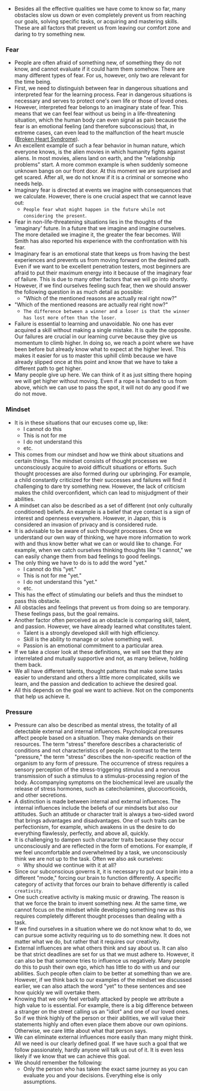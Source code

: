 - Besides all the effective qualities we have come to know so far, many obstacles slow us down or even completely prevent us from reaching our goals, solving specific tasks, or acquiring and mastering skills. These are all factors that prevent us from leaving our comfort zone and daring to try something new.


### Fear
- People are often afraid of something new, of something they do not know, and cannot evaluate if it could harm them somehow. There are many different types of fear. For us, however, only two are relevant for the time being. 
- First, we need to distinguish between fear in dangerous situations and interpreted fear for the learning process. Fear in dangerous situations is necessary and serves to protect one's own life or those of loved ones. 
- However, interpreted fear belongs to an imaginary state of fear. This means that we can feel fear without us being in a life-threatening situation, which the human body can even signal as pain because the fear is an emotional feeling (and therefore subconscious) that, in extreme cases, can even lead to the malfunction of the heart muscle ([Broken Heart Syndrome](https://en.wikipedia.org/wiki/Takotsubo_cardiomyopathy)).
- An excellent example of such a fear behavior in human nature, which everyone knows, is the alien movies in which humanity fights against aliens. In most movies, aliens land on earth, and the "relationship problems" start. A more common example is when suddenly someone unknown bangs on our front door. At this moment we are surprised and get scared. After all, we do not know if it is a criminal or someone who needs help.
- Imaginary fear is directed at events we imagine with consequences that we calculate. However, there is one crucial aspect that we cannot leave out:
	- `People fear what might happen in the future while not considering the present`.
- Fear in non-life-threatening situations lies in the thoughts of the 'imaginary' future. In a future that we imagine and imagine ourselves. The more detailed we imagine it, the greater the fear becomes. Will Smith has also reported his experience with the confrontation with his fear.
- Imaginary fear is an emotional state that keeps us from having the best experiences and prevents us from moving forward on the desired path. Even if we want to be excellent penetration testers, most beginners are afraid to put their maximum energy into it because of the imaginary fear of failure. This is due to many other factors that we will go into shortly.
- However, if we find ourselves feeling such fear, then we should answer the following question in as much detail as possible:
	- "Which of the mentioned reasons are actually real right now?"
- "Which of the mentioned reasons are actually real right now?"
	- `The difference between a winner and a loser is that the winner has lost more often than the loser`.
- Failure is essential to learning and unavoidable. No one has ever acquired a skill without making a single mistake. It is quite the opposite. Our failures are crucial in our learning curve because they give us momentum to climb higher. In doing so, we reach a point where we have been before but already know what to expect at the higher level. This makes it easier for us to master this uphill climb because we have already slipped once at this point and know that we have to take a different path to get higher.
- Many people give up here. We can think of it as just sitting there hoping we will get higher without moving. Even if a rope is handed to us from above, which we can use to pass the spot, it will not do any good if we do not move.


### Mindset
- It is in these situations that our excuses come up, like:
	- I cannot do this
	- This is not for me
	- I do not understand this
	- etc.
- This comes from our mindset and how we think about situations and certain things. The mindset consists of thought processes we unconsciously acquire to avoid difficult situations or efforts. Such thought processes are also formed during our upbringing. For example, a child constantly criticized for their successes and failures will find it challenging to dare try something new. However, the lack of criticism makes the child overconfident, which can lead to misjudgment of their abilities.
- A mindset can also be described as a set of different (not only culturally conditioned) beliefs. An example is a belief that eye contact is a sign of interest and openness everywhere. However, in Japan, this is considered an invasion of privacy and is considered rude.
- It is advisable to be aware of such thought processes. Once we understand our own way of thinking, we have more information to work with and thus know better what we can or would like to change. For example, when we catch ourselves thinking thoughts like "I cannot," we can easily change them from bad feelings to good feelings.
- The only thing we have to do is to add the word "yet."
	- I cannot do this "yet."
	- This is not for me "yet."
	- I do not understand this "yet."
	- etc.
- This has the effect of stimulating our beliefs and thus the mindset to pass this obstacle.
- All obstacles and feelings that prevent us from doing so are temporary. These feelings pass, but the goal remains.
- Another factor often perceived as an obstacle is comparing skill, talent, and passion. However, we have already learned what constitutes talent.
	- Talent is a strongly developed skill with high efficiency.
	- Skill is the ability to manage or solve something well.
	- Passion is an emotional commitment to a particular area.
- If we take a closer look at these definitions, we will see that they are interrelated and mutually supportive and not, as many believe, holding them back. 
- We all have different talents, thought patterns that make some tasks easier to understand and others a little more complicated, skills we learn, and the passion and dedication to achieve the desired goal. 
- All this depends on the goal we want to achieve. Not on the components that help us achieve it.


### Pressure
- Pressure can also be described as mental stress, the totality of all detectable external and internal influences. Psychological pressures affect people based on a situation. They make demands on their resources. The term "stress" therefore describes a characteristic of conditions and not characteristics of people. In contrast to the term "pressure," the term "stress" describes the non-specific reaction of the organism to any form of pressure. The occurrence of stress requires a sensory perception of the stress-triggering stimulus and a nervous transmission of such a stimulus to a stimulus-processing region of the body. Accompanying symptoms on the biochemical level are usually the release of stress hormones, such as catecholamines, glucocorticoids, and other secretions.
- A distinction is made between internal and external influences. The internal influences include the beliefs of our mindsets but also our attitudes. Such an attitude or character trait is always a two-sided sword that brings advantages and disadvantages. One of such traits can be perfectionism, for example, which awakens in us the desire to do everything flawlessly, perfectly, and above all, quickly.
- It is challenging to dampen such character traits because they occur unconsciously and are reflected in the form of emotions. For example, if we feel uncomfortable and overwhelmed by a task, we unconsciously think we are not up to the task. Often we also ask ourselves:
	- Why should we continue with it at all?
- Since our subconscious governs it, it is necessary to put our brain into a different "mode," forcing our brain to function differently. A specific category of activity that forces our brain to behave differently is called `creativity`.
- One such creative activity is making music or drawing. The reason is that we force the brain to invent something new. At the same time, we cannot focus on the mindset while developing something new as this requires completely different thought processes than dealing with a task.
- If we find ourselves in a situation where we do not know what to do, we can pursue some activity requiring us to do something new. It does not matter what we do, but rather that it requires our creativity.
- External influences are what others think and say about us. It can also be that strict deadlines are set for us that we must adhere to. However, it can also be that someone tries to influence us negatively. Many people do this to push their own ego, which has little to do with us and our abilities. Such people often claim to be better at something than we are. However, if we think back to our examples of the mindset we discussed earlier, we can also attach the word "yet" to these sentences and see how quickly we will overtake them.
- Knowing that we only feel verbally attacked by people we attribute a high value to is essential. For example, there is a big difference between a stranger on the street calling us an "idiot" and one of our loved ones. So if we think highly of the person or their abilities, we will value their statements highly and often even place them above our own opinions. Otherwise, we care little about what that person says.
- We can eliminate external influences more easily than many might think. All we need is our clearly defined goal. If we have such a goal that we follow passionately, hardly anyone will talk us out of it. It is even less likely if we know that we can achieve this goal.
- We should remember the following:
	- Only the person who has taken the exact same journey as you can evaluate you and your decisions. Everything else is only assumptions.